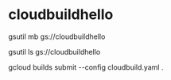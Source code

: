 # cloudbuildhello

gsutil mb gs://cloudbuildhello

gsutil ls gs://cloudbuildhello

gcloud builds submit --config cloudbuild.yaml .

